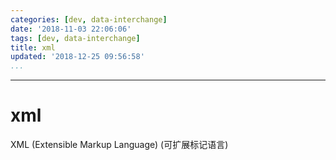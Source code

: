 ```yaml
---
categories: [dev, data-interchange]
date: '2018-11-03 22:06:06'
tags: [dev, data-interchange]
title: xml
updated: '2018-12-25 09:56:58'
...
```

---
# xml
XML (Extensible Markup Language) (可扩展标记语言)
